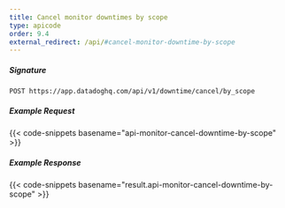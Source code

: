 ```yaml
---
title: Cancel monitor downtimes by scope
type: apicode
order: 9.4
external_redirect: /api/#cancel-monitor-downtime-by-scope
---
```


##### Signature
`POST https://app.datadoghq.com/api/v1/downtime/cancel/by_scope`
##### Example Request
{{< code-snippets basename="api-monitor-cancel-downtime-by-scope" >}}
##### Example Response
{{< code-snippets basename="result.api-monitor-cancel-downtime-by-scope" >}}
